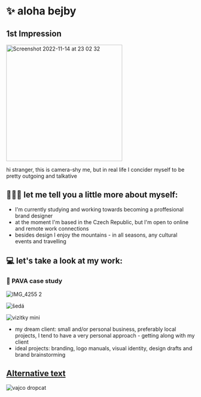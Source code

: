 # ✨ aloha bejby 

## 1st Impression   

<img width="310" alt="Screenshot 2022-11-14 at 23 02 32" src="https://user-images.githubusercontent.com/116082681/201777437-17d27abf-d7a3-4e85-8ff1-cbb1476c121a.png">

hi stranger, this is camera-shy me, but in real life I concider myself to be pretty outgoing and talkative

## 💁🏻‍♀️ let me tell you a little more about myself: 
- I'm currently studying and working towards becoming a proffesional brand designer
- at the moment I'm based in the Czech Republic, but I'm open to online and remote work connections
- besides design I enjoy the mountains - in all seasons, any cultural events and travelling


## 💻 let's take a look at my work:

### 🦷 PAVA case study

![IMG_4255 2](https://user-images.githubusercontent.com/116082681/201919460-4fb94e64-77ba-44ad-ad55-3f2d538e3d5b.jpg)

![šedá](https://user-images.githubusercontent.com/116082681/201920263-a1995df6-7b23-45be-8271-11f9a207e10a.svg)

![vizitky mini](https://user-images.githubusercontent.com/116082681/201919116-032222df-b68c-4898-9ec7-864ab9e6681c.jpg)

- my dream client: small and/or personal business, preferably local projects, I tend to have a very personal approach - getting along with my client 
- ideal projects: branding, logo manuals, visual identity, design drafts and brand brainstorming




## [Alternative text](01-alterative-text)

![vajco dropcat](https://user-images.githubusercontent.com/116082681/197730232-f8a9f528-50c2-48ac-8205-953b24cd4ba3.png)
